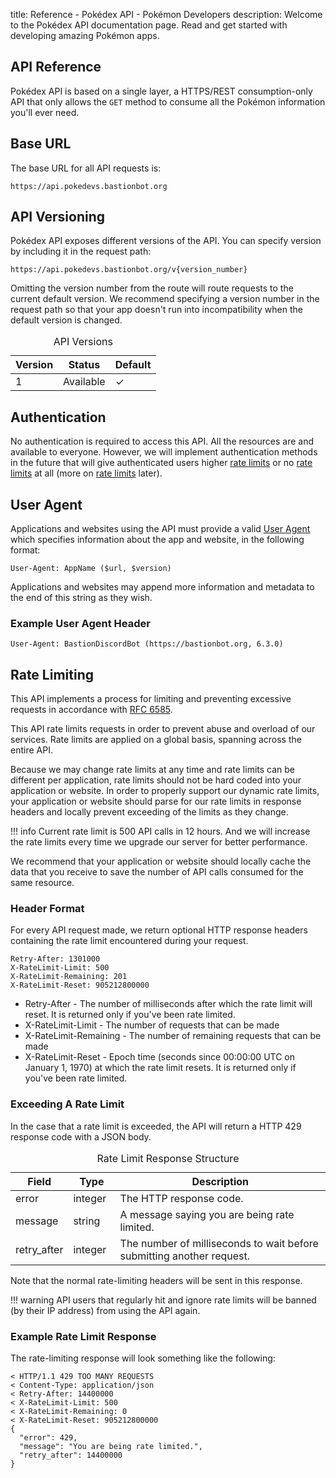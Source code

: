 title: Reference - Pokédex API - Pokémon Developers
description: Welcome to the Pokédex API documentation page. Read and get started with developing amazing Pokémon apps.

## API Reference
Pokédex API is based on a single layer, a HTTPS/REST consumption-only API that
only allows the `GET` method to consume all the Pokémon information you'll ever
need.

## Base URL
The base URL for all API requests is:
```URL
https://api.pokedevs.bastionbot.org
```

## API Versioning
Pokédex API exposes different versions of the API. You can specify version by
including it in the request path:
```URL
https://api.pokedevs.bastionbot.org/v{version_number}
```

Omitting the version number from the route will route requests to the current
default version. We recommend specifying a version number in the request path
so that your app doesn't run into incompatibility when the default version is
changed.

<table>
  <caption>API Versions</caption>
  <thead>
    <tr class="header">
      <th>Version</th>
      <th>Status</th>
      <th>Default</th>
    </tr>
  </thead>
  <tbody>
    <tr>
      <td>1</td>
      <td>Available</td>
      <td>✓</td>
    </tr>
  </tbody>
</table>

## Authentication
No authentication is required to access this API. All the resources are and
available to everyone. However, we will implement authentication methods in the
future that will give authenticated users higher [rate limits](#rate-limiting)
or no [rate limits](#rate-limiting) at all (more on [rate limits](#rate-limiting)
later).

## User Agent
Applications and websites using the API must provide a valid [User Agent](https://www.w3.org/Protocols/rfc2616/rfc2616-sec14.html#sec14.43)
which specifies information about the app and website, in the following format:

```
User-Agent: AppName ($url, $version)
```

Applications and websites may append more information and metadata to the end of
this string as they wish.

### Example User Agent Header
```
User-Agent: BastionDiscordBot (https://bastionbot.org, 6.3.0)
```

## Rate Limiting
This API implements a process for limiting and preventing excessive requests in
accordance with [RFC 6585](https://tools.ietf.org/html/rfc6585#section-4).

This API rate limits requests in order to prevent abuse and overload of our
services. Rate limits are applied on a global basis, spanning across the entire
API.

Because we may change rate limits at any time and rate limits can be
different per application, rate limits should not be hard coded into your
application or website. In order to properly support our dynamic rate
limits, your application or website should parse for our rate limits in
response headers and locally prevent exceeding of the limits as they change.

!!! info
    Current rate limit is 500 API calls in 12 hours. And we will increase the
    rate limits every time we upgrade our server for better performance.

We recommend that your application or website should locally cache the
data that you receive to save the number of API calls consumed for the same
resource.

### Header Format
For every API request made, we return optional HTTP response headers containing
the rate limit encountered during your request.

```
Retry-After: 1301000
X-RateLimit-Limit: 500
X-RateLimit-Remaining: 201
X-RateLimit-Reset: 905212800000
```

*   Retry-After - The number of milliseconds after which the rate limit will
    reset. It is returned only if you've been rate limited.
*   X-RateLimit-Limit - The number of requests that can be made
*   X-RateLimit-Remaining - The number of remaining requests that can be made
*   X-RateLimit-Reset - Epoch time (seconds since 00:00:00 UTC on January 1,
    1970) at which the rate limit resets. It is returned only if you've been
    rate limited.

### Exceeding A Rate Limit
In the case that a rate limit is exceeded, the API will return a HTTP 429
response code with a JSON body.

<table>
  <caption>Rate Limit Response Structure</caption>
  <thead>
    <tr class="header">
      <th width="15%">Field</th>
      <th width="15%">Type</th>
      <th width="70%">Description</th>
    </tr>
  </thead>
  <tbody>
    <tr>
      <td>error</td>
      <td>integer</td>
      <td>The HTTP response code.</td>
    </tr>
    <tr>
      <td>message</td>
      <td>string</td>
      <td>A message saying you are being rate limited.</td>
    </tr>
    <tr>
      <td>retry_after</td>
      <td>integer</td>
      <td>The number of milliseconds to wait before submitting another request.</td>
    </tr>
  </tbody>
</table>

Note that the normal rate-limiting headers will be sent in this response.

!!! warning
    API users that regularly hit and ignore rate limits will be banned (by their
    IP address) from using the API again.

### Example Rate Limit Response
The rate-limiting response will look something like the following:

```
< HTTP/1.1 429 TOO MANY REQUESTS
< Content-Type: application/json
< Retry-After: 14400000
< X-RateLimit-Limit: 500
< X-RateLimit-Remaining: 0
< X-RateLimit-Reset: 905212800000
{
  "error": 429,
  "message": "You are being rate limited.",
  "retry_after": 14400000
}
```
